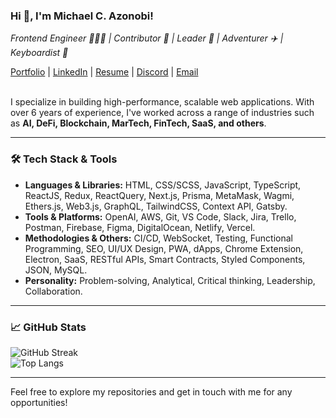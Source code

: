 ### Hi 👋, I'm Michael C. Azonobi!

*Frontend Engineer 👨🏻‍💻 | Contributor 🤝 | Leader 🌟 | Adventurer ✈️ | Keyboardist 🎹*

[Portfolio](https://emekaz.cv/) | 
[LinkedIn](https://www.linkedin.com/in/chukwuemeka-azonobi/) | 
[Resume](https://docs.google.com/document/d/1mdmn0vFflo-t3TOKGsb4IQMiH0Dvq6PPQdXxwPwwBRU/edit?usp=sharing) | 
[Discord](https://discord.com/users/michael_caz/) | 
[Email](mailto:azonobi.michael@gmail.com)
<br/><br/>

I specialize in building high-performance, scalable web applications. With over 6 years of experience, I've worked across a range of industries such as **AI, DeFi, Blockchain, MarTech, FinTech, SaaS, and others**.

---

### 🛠 **Tech Stack & Tools**  
- **Languages & Libraries:** HTML, CSS/SCSS, JavaScript, TypeScript, ReactJS, Redux, ReactQuery, Next.js, Prisma, MetaMask, Wagmi, Ethers.js, Web3.js, GraphQL, TailwindCSS, Context API, Gatsby.
- **Tools & Platforms:** OpenAI, AWS, Git, VS Code, Slack, Jira, Trello, Postman, Firebase, Figma, DigitalOcean, Netlify, Vercel.
- **Methodologies & Others:** CI/CD, WebSocket, Testing, Functional Programming, SEO, UI/UX Design, PWA, dApps, Chrome Extension, Electron, SaaS, RESTful APIs, Smart Contracts, Styled Components, JSON, MySQL.
- **Personality:** Problem-solving, Analytical, Critical thinking, Leadership, Collaboration.

---

### 📈 **GitHub Stats**
![GitHub Streak](https://github-readme-streak-stats.herokuapp.com/?user=emekamykael45)
<br/>
![Top Langs](https://github-readme-stats.vercel.app/api/top-langs/?username=emekamykael45&hide_progress=true)

---

Feel free to explore my repositories and get in touch with me for any opportunities!
